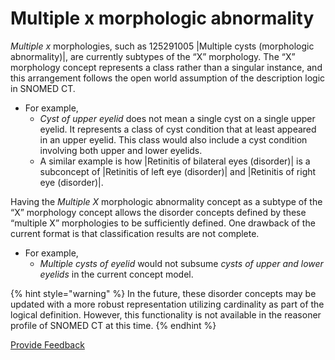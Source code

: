 # Multiple x morphologic abnormality

_Multiple x_ morphologies, such as 125291005 |Multiple cysts (morphologic abnormality)|, are currently subtypes of the “X” morphology. The “X” morphology concept represents a class rather than a singular instance, and this arrangement follows the open world assumption of the description logic in SNOMED CT.

* For example,
  * _Cyst of upper eyelid_ does not mean a single cyst on a single upper eyelid. It represents a class of cyst condition that at least appeared in an upper eyelid. This class would also include a cyst condition involving both upper and lower eyelids.
  * A similar example is how |Retinitis of bilateral eyes (disorder)| is a subconcept of |Retinitis of left eye (disorder)| and |Retinitis of right eye (disorder)|.

Having the _Multiple X_ morphologic abnormality concept as a subtype of the “X” morphology concept allows the disorder concepts defined by these “multiple X” morphologies to be sufficiently defined. One drawback of the current format is that classification results are not complete.

* For example,
  * _Multiple cysts of eyelid_ would not subsume _cysts of upper and lower eyelids_ in the current concept model.

{% hint style="warning" %}
In the future, these disorder concepts may be updated with a more robust representation utilizing cardinality as part of the logical definition. However, this functionality is not available in the reasoner profile of SNOMED CT at this time.
{% endhint %}

<a href="https://docs.google.com/forms/d/e/1FAIpQLScTmbZIf0UEQwYDkY27EEWBkaiYkHSbR0_9DmFrMLXoQLyL7Q/viewform?usp=pp_url&#x26;entry.1767247133=SCT+Editorial+Guide&#x26;entry.670899847=Multiple%20x%20morphologic%20abnormality" class="button primary">Provide Feedback</a>
